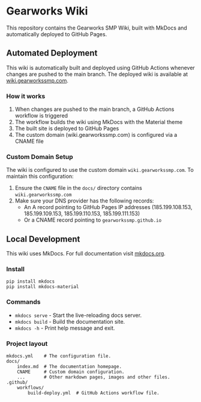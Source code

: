 # Gearworks Wiki

This repository contains the Gearworks SMP Wiki, built with MkDocs and automatically deployed to GitHub Pages.

## Automated Deployment

This wiki is automatically built and deployed using GitHub Actions whenever changes are pushed to the main branch. The deployed wiki is available at [wiki.gearworkssmp.com](https://wiki.gearworkssmp.com).

### How it works

1. When changes are pushed to the main branch, a GitHub Actions workflow is triggered
2. The workflow builds the wiki using MkDocs with the Material theme
3. The built site is deployed to GitHub Pages
4. The custom domain (wiki.gearworkssmp.com) is configured via a CNAME file

### Custom Domain Setup

The wiki is configured to use the custom domain `wiki.gearworkssmp.com`. To maintain this configuration:

1. Ensure the `CNAME` file in the `docs/` directory contains `wiki.gearworkssmp.com`
2. Make sure your DNS provider has the following records:
   - An A record pointing to GitHub Pages IP addresses (185.199.108.153, 185.199.109.153, 185.199.110.153, 185.199.111.153)
   - Or a CNAME record pointing to `gearworkssmp.github.io`

## Local Development

This wiki uses MkDocs. For full documentation visit [mkdocs.org](https://www.mkdocs.org).

### Install
```
pip install mkdocs
pip install mkdocs-material
```

### Commands

* `mkdocs serve` - Start the live-reloading docs server.
* `mkdocs build` - Build the documentation site.
* `mkdocs -h` - Print help message and exit.

### Project layout

    mkdocs.yml    # The configuration file.
    docs/
        index.md  # The documentation homepage.
        CNAME     # Custom domain configuration.
        ...       # Other markdown pages, images and other files.
    .github/
        workflows/
            build-deploy.yml  # GitHub Actions workflow file.
